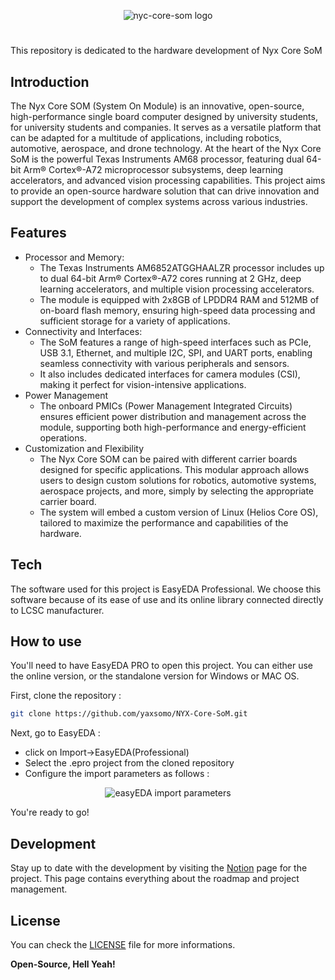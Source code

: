 <p align="center">
  <img src="https://github.com/yaxsomo/NYX-Core-SoM/assets/71334330/40ba0c4d-0810-43c6-b807-6d573773ee43" alt="nyc-core-som logo">
</p>

#
This repository is dedicated to the hardware development of Nyx Core SoM

## Introduction

The Nyx Core SOM (System On Module) is an innovative, open-source, high-performance single board computer designed by university students, for university students and companies. It serves as a versatile platform that can be adapted for a multitude of applications, including robotics, automotive, aerospace, and drone technology. At the heart of the Nyx Core SoM is the powerful Texas Instruments AM68 processor, featuring dual 64-bit Arm® Cortex®-A72 microprocessor subsystems, deep learning accelerators, and advanced vision processing capabilities. This project aims to provide an open-source hardware solution that can drive innovation and support the development of complex systems across various industries.

## Features


- Processor and Memory:
  - The Texas Instruments AM6852ATGGHAALZR processor includes up to dual 64-bit Arm® Cortex®-A72 cores running at 2 GHz, deep learning accelerators, and multiple vision processing accelerators.
  - The module is equipped with 2x8GB of LPDDR4 RAM and 512MB of on-board flash memory, ensuring high-speed data processing and sufficient storage for a variety of applications.
- Connectivity and Interfaces:
  - The SoM features a range of high-speed interfaces such as PCIe, USB 3.1, Ethernet, and multiple I2C, SPI, and UART ports, enabling seamless connectivity with various peripherals and sensors.
  - It also includes dedicated interfaces for camera modules (CSI), making it perfect for vision-intensive applications.
- Power Management
  - The onboard PMICs (Power Management Integrated Circuits) ensures efficient power distribution and management across the module, supporting both high-performance and energy-efficient operations.
- Customization and Flexibility
  - The Nyx Core SOM can be paired with different carrier boards designed for specific applications. This modular approach allows users to design custom solutions for robotics, automotive systems, aerospace projects, and more, simply by selecting the appropriate carrier board.
  - The system will embed a custom version of Linux (Helios Core OS), tailored to maximize the performance and capabilities of the hardware.

## Tech

The software used for this project is EasyEDA Professional. We choose this software because of its ease of use and its online library connected directly to LCSC manufacturer.

## How to use

You'll need to have EasyEDA PRO to open this project.
You can either use the online version, or the standalone version for Windows or MAC OS.

First, clone the repository :
```bash
git clone https://github.com/yaxsomo/NYX-Core-SoM.git
```

Next, go to EasyEDA :

- click on Import->EasyEDA(Professional)
- Select the .epro project from the cloned repository
- Configure the import parameters as follows :

<p align="center">
  <img src="https://github.com/yaxsomo/NYX-Core-SoM/assets/71334330/e4b7f9b2-b8f1-4b2a-9f34-ed993e4518cc" alt="easyEDA import parameters">
</p>

You're ready to go!

## Development

Stay up to date with the development by visiting the [Notion](https://www.notion.so/Nyx-Core-SoM-Project-management-a56bd7ae7e154de29fd0a4aed3680350?pvs=4) page for the project. This page contains everything about the roadmap and project management. 

## License

You can check the [LICENSE](https://github.com/yaxsomo/NYX-Core-SoM/blob/main/LICENSE) file for more informations.

**Open-Source, Hell Yeah!**



